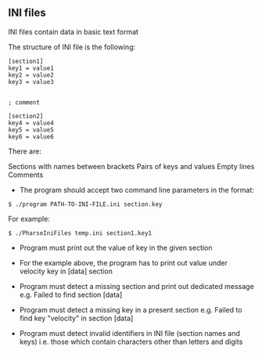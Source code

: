 
## INI files
INI files contain data in basic text format

The structure of INI file is the following:
```
[section1]
key1 = value1
key2 = value2
key3 = value3


; comment

[section2]
key4 = value4
key5 = value5
key6 = value6
```
There are:

Sections with names between brackets
Pairs of keys and values
Empty lines
Comments

* The program should accept two command line parameters in the format:
```
$ ./program PATH-TO-INI-FILE.ini section.key
```
For example:
```
$ ./PharseIniFiles temp.ini section1.key1
```
* Program must print out the value of key in the given section

* For the example above, the program has to print out value under velocity key in [data] section

* Program must detect a missing section and print out dedicated message e.g. Failed to find section [data]

* Program must detect a missing key in a present section e.g. Failed to find key "velocity" in section [data]

* Program must detect invalid identifiers in INI file (section names and keys) i.e. those which contain characters other than letters and digits
